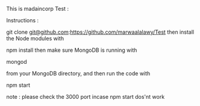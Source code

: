 This is madaincorp Test :

Instructions :

git clone git@github.com:https://github.com/marwaalalawy/Test
then install the Node modules with

npm install
then make sure MongoDB is running with

mongod

from your MongoDB directory, and then run the code with

npm start

note : please check the 3000 port incase npm start dos'nt work 